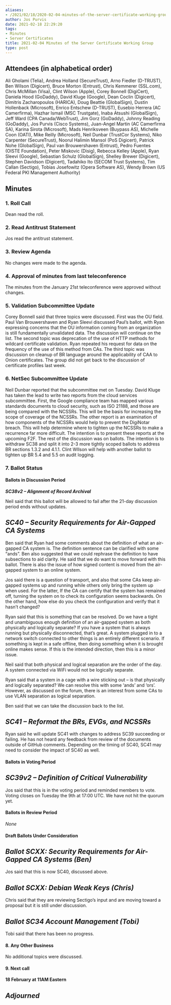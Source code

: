 ```yaml
---
aliases:
- /2021/02/18/2020-02-04-minutes-of-the-server-certificate-working-group/
author: Jos Purvis
date: 2021-02-18 22:29:20
tags:
- Minutes
- Server Certificates
title: 2021-02-04 Minutes of the Server Certificate Working Group
type: post
---
```


## Attendees (in alphabetical order)

Ali Gholami (Telia), Andrea Holland (SecureTrust), Arno Fiedler (D-TRUST), Ben Wilson (Digicert), Bruce Morton (Entrust), Chris Kemmerer (SSL.com), Chris McMillan (Visa), Clint Wilson (Apple), Corey Bonnell (DigiCert), Daniela Hood (GoDaddy), David Kluge (Google), Dean Coclin (Digicert), Dimitris Zacharopoulos (HARICA), Doug Beattie (GlobalSign), Dustin Hollenback (Microsoft), Enrico Entschew (D-TRUST), Eusebio Herrera (AC Camerfirma), Hazhar Ismail (MSC Trustgate), Inaba Atsushi (GlobalSign), Jeff Ward (CPA Canada/WebTrust), Jim Gorz (GoDaddy), Johnny Reading (GoDaddy), Jos Purvis (Cisco Systems), Juan-Angel Martin (AC Camerfirma SA), Karina Sirota (Microsoft), Mads Henriksveen (Buypass AS), Michelle Coon (OATI), Mike Reilly (Microsoft), Neil Dunbar (TrustCor Systems), Niko Carpenter (SecureTrust), Noorul Halimin Mansol (PoS Digicert), Patrick Nohe (GlobalSign), Paul van Brouwershaven (Entrust), Pedro Fuentes (OISTE Foundation), Peter Miskovic (Disig), Rebecca Kelley (Apple), Ryan Sleevi (Google), Sebastian Schulz (GlobalSign), Shelley Brewer (Digicert), Stephen Davidson (Digicert), Tadahiko Ito (SECOM Trust Systems), Tim Callan (Sectigo), Tobias Josefowitz (Opera Software AS), Wendy Brown (US Federal PKI Management Authority)

## Minutes

### 1. Roll Call

Dean read the roll.

### 2. Read Antitrust Statement

Jos read the antitrust statement.

### 3. Review Agenda

No changes were made to the agenda.

### 4. Approval of minutes from last teleconference

The minutes from the January 21st teleconference were approved without changes.

### 5. Validation Subcommittee Update

Corey Bonnell said that three topics were discussed. First was the OU field. Paul Van Brouwershaven and Ryan Sleevi discussed Paul’s ballot, with Ryan expressing concerns that the OU information coming from an organization is still fundamentally unvalidated data. The discussion will continue on the list. The second topic was deprecation of the use of HTTP methods for wildcard certificate validation. Ryan repeated his request for data on the frequency of the use of this method from CAs. The third topic was discussion on cleanup of BR language around the applicability of CAA to Onion certificates. The group did not get back to the discussion of certificate profiles last week.

### 6. NetSec Subcommittee Update

Neil Dunbar reported that the subcommittee met on Tuesday. David Kluge has taken the lead to write two reports from the cloud services subcommittee. First, the Google compliance team has mapped various standards documents to cloud security, such as ISO 21188, and those are being compared with the NCSSRs. This will be the basis for increasing the scope of coverage of the NCSSRs. The other report is an examination of how components of the NCSSRs would help to prevent the DigiNotar breach. This will help determine where to tighten up the NCSSRs to make a recurrence far more difficult. The intention is to present these reports at the upcoming F2F. The rest of the discussion was on ballots. The intention is to withdraw SC38 and split it into 2-3 more tightly scoped ballots to address BR sections 1.3.2 and 4.1.1. Clint WIlson will help with another ballot to tighten up BR 5.4 and 5.5 on audit logging.

### 7. Ballot Status

#### Ballots in Discussion Period

_**SC38v2 – Alignment of Record Archival**_

Neil said that this ballot will be allowed to fail after the 21-day discussion period ends without updates.

## _SC40 – Security Requirements for Air-Gapped CA Systems_

Ben said that Ryan had some comments about the definition of what an air-gapped CA system is. The definition sentence can be clarified with some “ands”. Ben also suggested that we could rephrase the definition to have subsections to aid clarity. He said that we do want to move forward with this ballot. There is also the issue of how signed content is moved from the air-gapped system to an online system.

Jos said there is a question of transport, and also that some CAs keep air-gapped systems up and running while others only bring the system up when used. For the latter, If the CA can certify that the system has remained off, turning the system on to check its configuration seems backwards. On the other hand, how else do you check the configuration and verify that it hasn’t changed?

Ryan said that this is something that can be resolved. Do we have a tight and unambiguous enough definition of an air-gapped system as both physically and logically separate? If you have a system that is always running but physically disconnected, that’s great. A system plugged in to a network switch connected to other things is an entirely different scenario. If something is kept in a safe offline, then doing something when it is brought online makes sense. If this is the intended direction, then this is a minor issue.

Neil said that both physical and logical separation are the order of the day. A system connected via WiFi would not be logically separate.

Ryan said that a system in a cage with a wire sticking out – is that physically and logically separated? We can resolve this with some ‘ands’ and ‘ors’. However, as discussed on the forum, there is an interest from some CAs to use VLAN separation as logical separation.

Ben said that we can take the discussion back to the list.

## _SC41 – Reformat the BRs, EVGs, and NCSSRs_

Ryan said he will update SC41 with changes to address SC39 succeeding or failing. He has not heard any feedback from review of the documents outside of GitHub comments. Depending on the timing of SC40, SC41 may need to consider the impact of SC40 as well.

#### Ballots in Voting Period

## _SC39v2 – Definition of Critical Vulnerability_

Jos said that this is in the voting period and reminded members to vote. Voting closes on Tuesday the 9th at 17:00 UTC. We have not hit the quorum yet.

#### Ballots in Review Period

_None_

#### Draft Ballots Under Consideration

## _Ballot SCXX: Security Requirements for Air-Gapped CA Systems (Ben)_

Jos said that this is now SC40, discussed above.

## _Ballot SCXX: Debian Weak Keys (Chris)_

Chris said that they are reviewing Sectigo’s input and are moving toward a proposal but it is still under discussion.

## _Ballot SC34 Account Management (Tobi)_

Tobi said that there has been no progress.

#### 8. Any Other Business

No additional topics were discussed.

#### 9. Next call

**18 February at 11AM Eastern**

## _Adjourned_